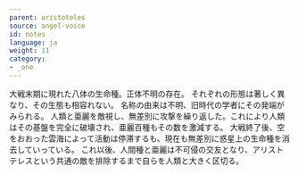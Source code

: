 ```yaml
---
parent: aristoteles
source: angel-voice
id: notes
language: ja
weight: 11
category:
- _one
---
```


大戦末期に現れた八体の生命種。正体不明の存在。
それぞれの形態は著しく異なり、その生態も相容れない。
名称の由来は不明、旧時代の学者にその発端がみられる。
人類と亜麗を敵視し、無差別に攻撃を繰り返した。これにより人類はその基盤を完全に破壊され、亜麗百種もその数を激減する。
大戦終了後、空をおおった雲海によって活動は停滞するも、現在も無差別に惑星上の生命種を消去していっている。
これ以後、人間種と亜麗は不可侵の交友となり、アリストテレスという共通の敵を排除するまで自らを人類と大きく区切る。
